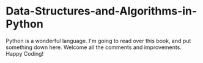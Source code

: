 <html>
<body>
<h1>Data-Structures-and-Algorithms-in-Python</h1>
<p>Python is a wonderful language. I'm going to read over this book, and put something down here. Welcome all the comments and improvements. Happy Coding!</p>
</body>
</html>

